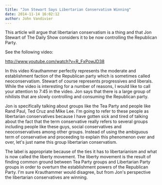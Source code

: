 ```yaml
---
title: "Jon Stewart Says Libertarian Conservatism Winning"
date: 2014-11-14 16:02:12
author: John Vandivier
---
```




This article will argue that libertarian conservatism is a thing and that Jon Stewart of The Daily Show considers it to be now controlling the Republican Party.

See the following video:

http://www.youtube.com/watch?v=R_FxPowJD38

In this video Krauthammer perfectly represents the moderate and establishment faction of the Republican party which is sometimes called neoconservatism. Stewart of course represents progressives and liberals. While the video is interesting for a number of reasons, I would like to call your attention to 7:45 in the video. Jon says that there is a large group of nihilists that are slowly controlling and consuming the Republican party.

Jon is specifically talking about groups like the Tea Party and people like Rand Paul, Ted Cruz and Mike Lee. I'm going to refer to these people as libertarian conservatives because I have gotten sick and tired of talking about the fact that the term conservative really refers to several groups including people like these guys, social conservatives and neoconservatives among other groups. Instead of using the ambiguous term of conservative and proceeding to explain this phenomenon over and over, let's just name this group libertarian conservatism.

The label is appropriate because of the ties it has to libertarianism and what is now called the liberty movement. The liberty movement is the result of finding common ground between Tea Party groups and Libertarian Party groups in order to overturn the establishment powers of the Republican Party. I'm sure Krauthammer would disagree, but from Jon's perspective the libertarian conservatives are winning.